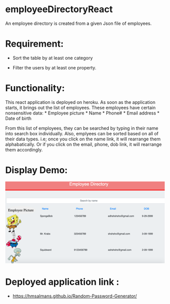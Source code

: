 # employeeDirectoryReact

An employee directory is created from a given Json file of employees.

# Requirement:

 * Sort the table by at least one category 

  * Filter the users by at least one property.



# Functionality:
 This react application is deployed on heroku. As soon as the application starts, it brings out the list of employees. These employees have  certain nonsensitive data:
                                                * Employee picture
                                                * Name
                                                * Phone#
                                                * Email address
                                                * Date of birth    


   From this list of employees, they can be searched by typing in their name into search box individually. Also, emplyees can be sorted based on all of their data types. i.e; once you click on the name link, it will rearrange them alphabatically. Or if you click on the email, phone, dob link, it will  rearrange them accordingly.



# Display Demo:
![ ](public/employDir.png)


# Deployed application link :
               
               
* https://hmsalmans.github.io/Random-Password-Generator/



